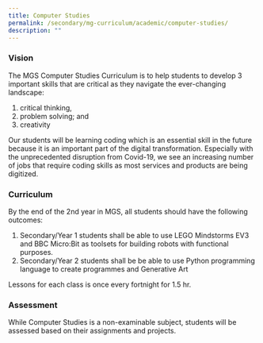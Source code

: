 ```yaml
---
title: Computer Studies
permalink: /secondary/mg-curriculum/academic/computer-studies/
description: ""
---
```

### Vision

The MGS Computer Studies Curriculum is to help students to develop 3 important skills that are critical as they navigate the ever-changing landscape:  

1.  critical thinking, 
2.  problem solving; and
3.  creativity

Our students will be learning coding which is an essential skill in the future because it is an important part of the digital transformation. Especially with the unprecedented disruption from Covid-19, we see an increasing number of jobs that require coding skills as most services and products are being digitized.

  

### Curriculum

By the end of the 2nd year in MGS, all students should have the following outcomes:  

1.  Secondary/Year 1 students shall be able to use LEGO Mindstorms EV3 and BBC Micro:Bit as toolsets for building robots with functional purposes.  
2.  Secondary/Year 2 students shall be be able to use Python programming language to create programmes and Generative Art

Lessons for each class is once every fortnight for 1.5 hr.

  

### Assessment

While Computer Studies is a non-examinable subject, students will be assessed based on their assignments and projects.
